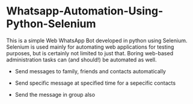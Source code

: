 # Whatsapp-Automation-Using-Python-Selenium

This is a simple Web WhatsApp Bot developed in python using Selenium. Selenium is used mainly for automating web applications for testing purposes, but is certainly not limited to just that. Boring web-based administration tasks can (and should!) be automated as well.

- Send messages to family, friends and contacts automatically

- Send specific message at specified time for a sepecific contacts

- Send the message in group also

